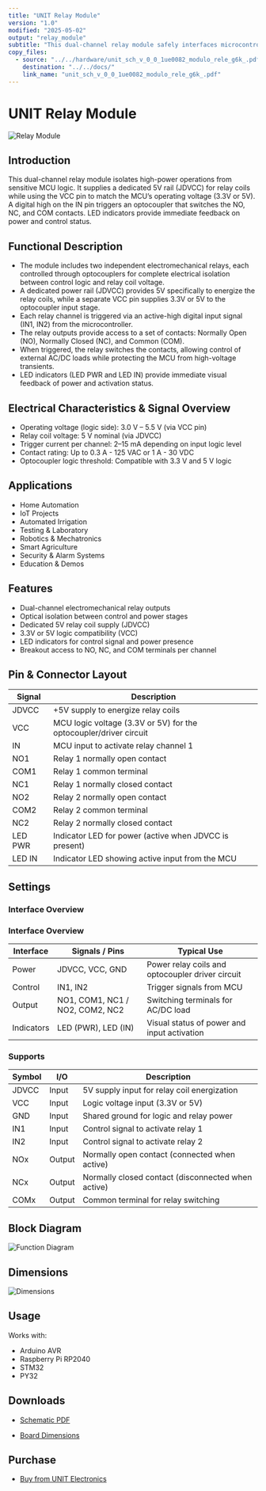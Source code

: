 ```yaml
---
title: "UNIT Relay Module"
version: "1.0"
modified: "2025-05-02"
output: "relay_module"
subtitle: "This dual-channel relay module safely interfaces microcontrollers with higher-voltage or high-current loads by separating control from power."
copy_files:
  - source: "../../hardware/unit_sch_v_0_0_1ue0082_modulo_rele_g6k_.pdf"
    destination: "../../docs/"
    link_name: "unit_sch_v_0_0_1ue0082_modulo_rele_g6k_.pdf"
---
```


<!--
# README_TEMPLATE.md
Este archivo sirve como entrada para generar un PDF técnico estilo datasheet.
Edita las secciones respetando el orden, sin eliminar los encabezados.
-->
 <!-- logo -->

# UNIT Relay Module

![Relay Module](../../hardware/resources/img/relay_module.png)

## Introduction

This dual-channel relay module isolates high-power operations from sensitive MCU logic. It supplies a dedicated 5V rail (JDVCC) for relay coils while using the VCC pin to match the MCU’s operating voltage (3.3V or 5V). A digital high on the IN pin triggers an optocoupler that switches the NO, NC, and COM contacts. LED indicators provide immediate feedback on power and control status.


## Functional Description

- The module includes two independent electromechanical relays, each controlled through optocouplers for complete electrical isolation between control logic and relay coil voltage.
- A dedicated power rail (JDVCC) provides 5V specifically to energize the relay coils, while a separate VCC pin supplies 3.3V or 5V to the optocoupler input stage.
- Each relay channel is triggered via an active-high digital input signal (IN1, IN2) from the microcontroller.
- The relay outputs provide access to a set of contacts: Normally Open (NO), Normally Closed (NC), and Common (COM).
- When triggered, the relay switches the contacts, allowing control of external AC/DC loads while protecting the MCU from high-voltage transients.
- LED indicators (LED PWR and LED IN) provide immediate visual feedback of power and activation status.

## Electrical Characteristics & Signal Overview

- Operating voltage (logic side): 3.0 V – 5.5 V (via VCC pin)
- Relay coil voltage: 5 V nominal (via JDVCC)
- Trigger current per channel: 2–15 mA depending on input logic level
- Contact rating: Up to 0.3 A - 125 VAC or 1 A - 30 VDC
- Optocoupler logic threshold: Compatible with 3.3 V and 5 V logic

## Applications

- Home Automation
- IoT Projects
- Automated Irrigation
- Testing & Laboratory
- Robotics & Mechatronics
- Smart Agriculture
- Security & Alarm Systems
- Education & Demos



## Features

- Dual-channel electromechanical relay outputs
- Optical isolation between control and power stages
- Dedicated 5V relay coil supply (JDVCC)
- 3.3V or 5V logic compatibility (VCC)
- LED indicators for control signal and power presence
- Breakout access to NO, NC, and COM terminals per channel


## Pin & Connector Layout

| Signal  | Description                                                       |
|---------|-------------------------------------------------------------------|
| JDVCC   | +5V supply to energize relay coils                                |
| VCC     | MCU logic voltage (3.3V or 5V) for the optocoupler/driver circuit     |
| IN      | MCU input to activate relay channel 1                             |
| NO1     | Relay 1 normally open contact                                       |
| COM1    | Relay 1 common terminal                                             |
| NC1     | Relay 1 normally closed contact                                     |
| NO2     | Relay 2 normally open contact                                       |
| COM2    | Relay 2 common terminal                                             |
| NC2     | Relay 2 normally closed contact                                     |
| LED PWR | Indicator LED for power (active when JDVCC is present)              |
| LED IN  | Indicator LED showing active input from the MCU                     |



## Settings

### Interface Overview

### Interface Overview

| Interface  | Signals / Pins                  | Typical Use                                     |
|------------|----------------------------------|-------------------------------------------------|
| Power      | JDVCC, VCC, GND                  | Power relay coils and optocoupler driver circuit|
| Control    | IN1, IN2                         | Trigger signals from MCU                        |
| Output     | NO1, COM1, NC1 / NO2, COM2, NC2  | Switching terminals for AC/DC load             |
| Indicators | LED (PWR), LED (IN)                  | Visual status of power and input activation     |




### Supports

| Symbol | I/O   | Description                                 |
|--------|-------|---------------------------------------------|
| JDVCC  | Input | 5V supply input for relay coil energization |
| VCC    | Input | Logic voltage input (3.3V or 5V)            |
| GND    | Input | Shared ground for logic and relay power     |
| IN1    | Input | Control signal to activate relay 1          |
| IN2    | Input | Control signal to activate relay 2          |
| NOx    | Output| Normally open contact (connected when active) |
| NCx    | Output| Normally closed contact (disconnected when active) |
| COMx   | Output| Common terminal for relay switching          |


## Block Diagram

![Function Diagram](../../hardware/resources/unit_pinout_v_0_0_1_ue0082_relay_en.png)

## Dimensions

![Dimensions](../../hardware/resources/unit_dimension_v_0_0_1ue0082_modulo_rele_g6k_.png)

## Usage

Works with:

- Arduino AVR
- Raspberry Pi RP2040
- STM32
- PY32


## Downloads

- [Schematic PDF](https://github.com/UNIT-Electronics-MX/unit_relay_module_g6k_2g_y_tr_dc5/blob/main/hardware/unit_sch_v_0_0_1ue0082_modulo_rele_g6k_.pdf)

- [Board Dimensions](https://github.com/UNIT-Electronics-MX/unit_relay_module_g6k_2g_y_tr_dc5/tree/main/hardware#dimensions)


## Purchase

- [Buy from UNIT Electronics](https://www.uelectronics.com)
